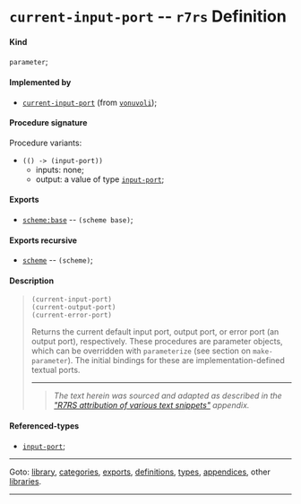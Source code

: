 

<a id='definition__r7rs__current-input-port'></a>

# `current-input-port` -- `r7rs` Definition


<a id='definition__r7rs__current-input-port__kind'></a>

#### Kind

`parameter`;


<a id='definition__r7rs__current-input-port__implemented-by'></a>

#### Implemented by

 * [`current-input-port`](../../vonuvoli/definitions/current-input-port.md#definition__vonuvoli__current-input-port) (from [`vonuvoli`](../../vonuvoli/_index.md#library__vonuvoli));


<a id='definition__r7rs__current-input-port__procedure-signature'></a>

#### Procedure signature

Procedure variants:
 * `(() -> (input-port))`
   * inputs: none;
   * output: a value of type [`input-port`](../../r7rs/types/input-port.md#type__r7rs__input-port);


<a id='definition__r7rs__current-input-port__exports'></a>

#### Exports

 * [`scheme:base`](../../r7rs/exports/scheme_3a_base.md#export__r7rs__scheme_3a_base) -- `(scheme base)`;


<a id='definition__r7rs__current-input-port__exports-recursive'></a>

#### Exports recursive

 * [`scheme`](../../r7rs/exports/scheme.md#export__r7rs__scheme) -- `(scheme)`;


<a id='definition__r7rs__current-input-port__description'></a>

#### Description

> ````
> (current-input-port)
> (current-output-port)
> (current-error-port)
> ````
> 
> 
> Returns the current default input port, output port, or error port (an
> output port), respectively.  These procedures are parameter objects, which can be
> overridden with `parameterize` (see
> section on `make-parameter`).  The initial bindings for these
> are implementation-defined textual ports.
> 
> 
> ----
> > *The text herein was sourced and adapted as described in the ["R7RS attribution of various text snippets"](../../r7rs/appendices/attribution.md#appendix__r7rs__attribution) appendix.*


<a id='definition__r7rs__current-input-port__referenced-types'></a>

#### Referenced-types

 * [`input-port`](../../r7rs/types/input-port.md#type__r7rs__input-port);

----

Goto: [library](../../r7rs/_index.md#library__r7rs), [categories](../../r7rs/categories/_index.md#toc__r7rs__categories), [exports](../../r7rs/exports/_index.md#toc__r7rs__exports), [definitions](../../r7rs/definitions/_index.md#toc__r7rs__definitions), [types](../../r7rs/types/_index.md#toc__r7rs__types), [appendices](../../r7rs/appendices/_index.md#toc__r7rs__appendices), other [libraries](../../_libraries.md#toc__libraries).

----

